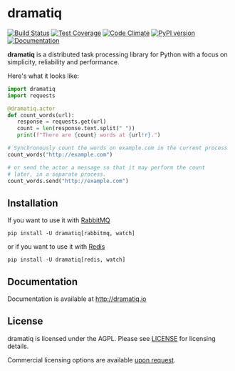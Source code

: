 # dramatiq

[![Build Status](https://travis-ci.org/Bogdanp/dramatiq.svg?branch=master)](https://travis-ci.org/Bogdanp/dramatiq)
[![Test Coverage](https://codeclimate.com/github/Bogdanp/dramatiq/badges/coverage.svg)](https://codeclimate.com/github/Bogdanp/dramatiq/coverage)
[![Code Climate](https://codeclimate.com/github/Bogdanp/dramatiq/badges/gpa.svg)](https://codeclimate.com/github/Bogdanp/dramatiq)
[![PyPI version](https://badge.fury.io/py/dramatiq.svg)](https://badge.fury.io/py/dramatiq)
[![Documentation](https://img.shields.io/badge/doc-latest-brightgreen.svg)](http://dramatiq.io)


**dramatiq** is a distributed task processing library for Python with
a focus on simplicity, reliability and performance.

Here's what it looks like:

``` python
import dramatiq
import requests

@dramatiq.actor
def count_words(url):
   response = requests.get(url)
   count = len(response.text.split(" "))
   print(f"There are {count} words at {url!r}.")

# Synchronously count the words on example.com in the current process
count_words("http://example.com")

# or send the actor a message so that it may perform the count
# later, in a separate process.
count_words.send("http://example.com")
```

## Installation

If you want to use it with [RabbitMQ][rabbit]

    pip install -U dramatiq[rabbitmq, watch]

or if you want to use it with [Redis][redis]

    pip install -U dramatiq[redis, watch]

## Documentation

Documentation is available at http://dramatiq.io

## License

dramatiq is licensed under the AGPL.  Please see [LICENSE][license]
for licensing details.

Commercial licensing options are available [upon request][commercial].


[commercial]: https://dramatiq.io/commercial.html
[license]: https://github.com/Bogdanp/dramatiq/blob/master/LICENSE
[rabbit]: https://www.rabbitmq.com/
[redis]: https://redis.io
